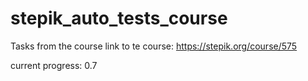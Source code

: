 # stepik_auto_tests_course
Tasks from the course
link to te course: https://stepik.org/course/575

current progress: 0.7
